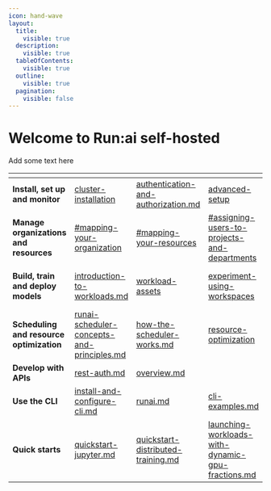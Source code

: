 ```yaml
---
icon: hand-wave
layout:
  title:
    visible: true
  description:
    visible: true
  tableOfContents:
    visible: true
  outline:
    visible: true
  pagination:
    visible: false
---
```


# Welcome to Run:ai self-hosted

Add some text here

<table data-view="cards"><thead><tr><th></th><th data-type="content-ref"></th><th data-type="content-ref"></th><th data-type="content-ref"></th><th data-type="content-ref"></th><th data-type="content-ref"></th></tr></thead><tbody><tr><td><strong>Install, set up and monitor</strong></td><td><a href="cluster-installation/">cluster-installation</a></td><td><a href="../saas/authentication-and-authorization/authentication-and-authorization.md">authentication-and-authorization.md</a></td><td><a href="../saas/advanced-setup/">advanced-setup</a></td><td><a href="../saas/infrastructure-procedures/clusters.md">clusters.md</a></td><td><a href="../saas/infrastructure-procedures/monitoring-and-maintenance.md">monitoring-and-maintenance.md</a></td></tr><tr><td><strong>Manage organizations and resources</strong></td><td><a href="../saas/manage-ai-initiatives/adapting-ai-initiatives.md#mapping-your-organization">#mapping-your-organization</a></td><td><a href="../saas/manage-ai-initiatives/adapting-ai-initiatives.md#mapping-your-resources">#mapping-your-resources</a></td><td><a href="../saas/manage-ai-initiatives/adapting-ai-initiatives.md#assigning-users-to-projects-and-departments">#assigning-users-to-projects-and-departments</a></td><td><a href="../saas/policies/policies-and-rules.md">policies-and-rules.md</a></td><td><a href="../saas/review-your-performance/">review-your-performance</a></td></tr><tr><td><strong>Build, train and deploy models</strong></td><td><a href="../saas/workloads-in-runai/introduction-to-workloads.md">introduction-to-workloads.md</a></td><td><a href="../saas/workloads-in-runai/workload-assets/">workload-assets</a></td><td><a href="../saas/experiment-using-workspaces/">experiment-using-workspaces</a></td><td><a href="../saas/train-models-using-training/">train-models-using-training</a></td><td><a href="../saas/deploy-models-using-inference/">deploy-models-using-inference</a></td></tr><tr><td><strong>Scheduling and resource optimization</strong></td><td><a href="../saas/scheduling-and-resource-optimization/scheduling/runai-scheduler-concepts-and-principles.md">runai-scheduler-concepts-and-principles.md</a></td><td><a href="../saas/scheduling-and-resource-optimization/scheduling/how-the-scheduler-works.md">how-the-scheduler-works.md</a></td><td><a href="../saas/scheduling-and-resource-optimization/resource-optimization/">resource-optimization</a></td><td></td><td></td></tr><tr><td><strong>Develop with APIs</strong></td><td><a href="../saas/api-reference/rest-auth.md">rest-auth.md</a></td><td><a href="../saas/api-reference/admin-rest-api/overview.md">overview.md</a></td><td></td><td></td><td></td></tr><tr><td><strong>Use the CLI</strong></td><td><a href="../saas/cli-reference/new-cli/install-and-configure-cli.md">install-and-configure-cli.md</a></td><td><a href="../saas/cli-reference/new-cli/runai.md">runai.md</a></td><td><a href="cli-reference/new-cli/cli-examples.md">cli-examples.md</a></td><td></td><td></td></tr><tr><td><strong>Quick starts</strong></td><td><a href="../saas/experiment-using-workspaces/quick-starts/quickstart-jupyter.md">quickstart-jupyter.md</a></td><td><a href="../saas/train-models-using-training/distributed-training/quick-starts/quickstart-distributed-training.md">quickstart-distributed-training.md</a></td><td><a href="../saas/scheduling-and-resource-optimization/resource-optimization/quick-starts/launching-workloads-with-dynamic-gpu-fractions.md">launching-workloads-with-dynamic-gpu-fractions.md</a></td><td></td><td></td></tr></tbody></table>
